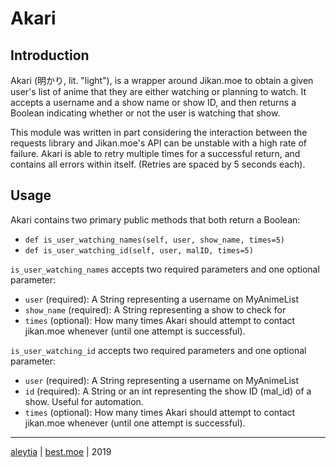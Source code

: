 # Akari

## Introduction

Akari (明かり, lit. "light"), is a wrapper around Jikan.moe to obtain a given user's list of anime that they are either watching or planning to watch. 
It accepts a username and a show name or show ID, and then returns a Boolean indicating whether or not the user is watching that show.

This module was written in part considering the interaction between the requests library and Jikan.moe's API can be unstable with a high rate of failure. Akari is able to retry multiple times for a successful return, and contains all errors within itself. (Retries are spaced by 5 seconds each).

## Usage

Akari contains two primary public methods that both return a Boolean:
- `def is_user_watching_names(self, user, show_name, times=5)`
- `def is_user_watching_id(self, user, malID, times=5)`

`is_user_watching_names` accepts two required parameters and one optional parameter:
- `user` (required): A String representing a username on MyAnimeList
- `show_name` (required): A String representing a show to check for
- `times` (optional): How many times Akari should attempt to contact jikan.moe whenever (until one attempt is successful).

`is_user_watching_id` accepts two required parameters and one optional parameter:
- `user` (required): A String representing a username on MyAnimeList
- `id` (required): A String or an int representing the show ID (mal_id) of a show. Useful for automation.
- `times` (optional): How many times Akari should attempt to contact jikan.moe whenever (until one attempt is successful).

---

[aleytia](https://github.com/Aleytia) | [best.moe](https://best.moe) | 2019